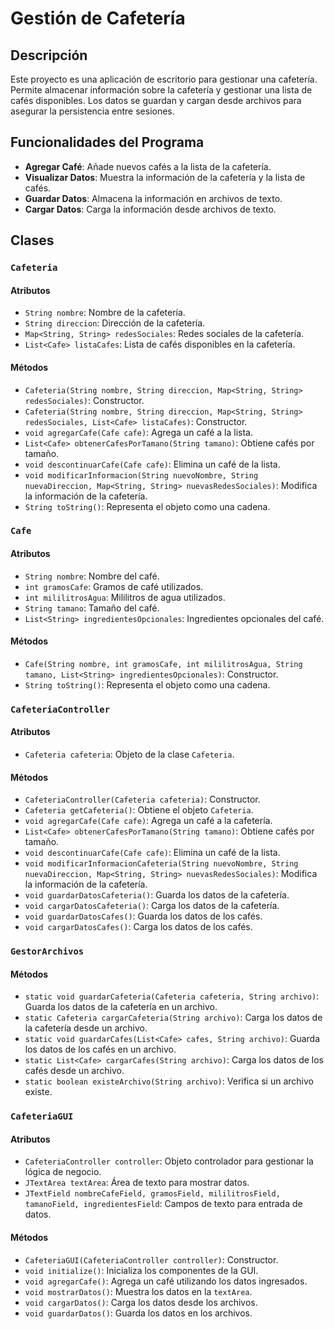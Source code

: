 ﻿# Gestión de Cafetería

## Descripción

Este proyecto es una aplicación de escritorio para gestionar una cafetería. Permite almacenar información sobre la cafetería y gestionar una lista de cafés disponibles. Los datos se guardan y cargan desde archivos para asegurar la persistencia entre sesiones.

## Funcionalidades del Programa

- **Agregar Café**: Añade nuevos cafés a la lista de la cafetería.
- **Visualizar Datos**: Muestra la información de la cafetería y la lista de cafés.
- **Guardar Datos**: Almacena la información en archivos de texto.
- **Cargar Datos**: Carga la información desde archivos de texto.

## Clases

### `Cafeteria`

#### Atributos

- `String nombre`: Nombre de la cafetería.
- `String direccion`: Dirección de la cafetería.
- `Map<String, String> redesSociales`: Redes sociales de la cafetería.
- `List<Cafe> listaCafes`: Lista de cafés disponibles en la cafetería.

#### Métodos

- `Cafeteria(String nombre, String direccion, Map<String, String> redesSociales)`: Constructor.
- `Cafeteria(String nombre, String direccion, Map<String, String> redesSociales, List<Cafe> listaCafes)`: Constructor.
- `void agregarCafe(Cafe cafe)`: Agrega un café a la lista.
- `List<Cafe> obtenerCafesPorTamano(String tamano)`: Obtiene cafés por tamaño.
- `void descontinuarCafe(Cafe cafe)`: Elimina un café de la lista.
- `void modificarInformacion(String nuevoNombre, String nuevaDireccion, Map<String, String> nuevasRedesSociales)`: Modifica la información de la cafetería.
- `String toString()`: Representa el objeto como una cadena.

### `Cafe`

#### Atributos

- `String nombre`: Nombre del café.
- `int gramosCafe`: Gramos de café utilizados.
- `int mililitrosAgua`: Mililitros de agua utilizados.
- `String tamano`: Tamaño del café.
- `List<String> ingredientesOpcionales`: Ingredientes opcionales del café.

#### Métodos

- `Cafe(String nombre, int gramosCafe, int mililitrosAgua, String tamano, List<String> ingredientesOpcionales)`: Constructor.
- `String toString()`: Representa el objeto como una cadena.

### `CafeteriaController`

#### Atributos

- `Cafeteria cafeteria`: Objeto de la clase `Cafeteria`.

#### Métodos

- `CafeteriaController(Cafeteria cafeteria)`: Constructor.
- `Cafeteria getCafeteria()`: Obtiene el objeto `Cafeteria`.
- `void agregarCafe(Cafe cafe)`: Agrega un café a la cafetería.
- `List<Cafe> obtenerCafesPorTamano(String tamano)`: Obtiene cafés por tamaño.
- `void descontinuarCafe(Cafe cafe)`: Elimina un café de la lista.
- `void modificarInformacionCafeteria(String nuevoNombre, String nuevaDireccion, Map<String, String> nuevasRedesSociales)`: Modifica la información de la cafetería.
- `void guardarDatosCafeteria()`: Guarda los datos de la cafetería.
- `void cargarDatosCafeteria()`: Carga los datos de la cafetería.
- `void guardarDatosCafes()`: Guarda los datos de los cafés.
- `void cargarDatosCafes()`: Carga los datos de los cafés.

### `GestorArchivos`

#### Métodos

- `static void guardarCafeteria(Cafeteria cafeteria, String archivo)`: Guarda los datos de la cafetería en un archivo.
- `static Cafeteria cargarCafeteria(String archivo)`: Carga los datos de la cafetería desde un archivo.
- `static void guardarCafes(List<Cafe> cafes, String archivo)`: Guarda los datos de los cafés en un archivo.
- `static List<Cafe> cargarCafes(String archivo)`: Carga los datos de los cafés desde un archivo.
- `static boolean existeArchivo(String archivo)`: Verifica si un archivo existe.

### `CafeteriaGUI`

#### Atributos

- `CafeteriaController controller`: Objeto controlador para gestionar la lógica de negocio.
- `JTextArea textArea`: Área de texto para mostrar datos.
- `JTextField nombreCafeField, gramosField, mililitrosField, tamanoField, ingredientesField`: Campos de texto para entrada de datos.

#### Métodos

- `CafeteriaGUI(CafeteriaController controller)`: Constructor.
- `void initialize()`: Inicializa los componentes de la GUI.
- `void agregarCafe()`: Agrega un café utilizando los datos ingresados.
- `void mostrarDatos()`: Muestra los datos en la `textArea`.
- `void cargarDatos()`: Carga los datos desde los archivos.
- `void guardarDatos()`: Guarda los datos en los archivos.
